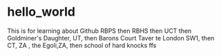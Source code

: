 # hello_world
This is for learning about Github
RBPS then RBHS then UCT then Goldminer's Daughter, UT, then Barons Court Taver te London SW1, then CT, ZA , the Egoli,ZA, then school of hard knocks ffs
